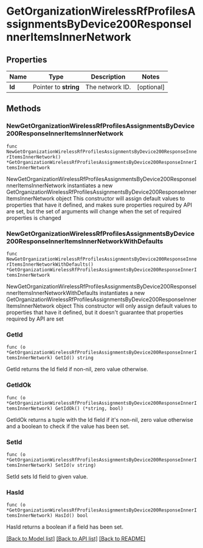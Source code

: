 # GetOrganizationWirelessRfProfilesAssignmentsByDevice200ResponseInnerItemsInnerNetwork

## Properties

Name | Type | Description | Notes
------------ | ------------- | ------------- | -------------
**Id** | Pointer to **string** | The network ID. | [optional] 

## Methods

### NewGetOrganizationWirelessRfProfilesAssignmentsByDevice200ResponseInnerItemsInnerNetwork

`func NewGetOrganizationWirelessRfProfilesAssignmentsByDevice200ResponseInnerItemsInnerNetwork() *GetOrganizationWirelessRfProfilesAssignmentsByDevice200ResponseInnerItemsInnerNetwork`

NewGetOrganizationWirelessRfProfilesAssignmentsByDevice200ResponseInnerItemsInnerNetwork instantiates a new GetOrganizationWirelessRfProfilesAssignmentsByDevice200ResponseInnerItemsInnerNetwork object
This constructor will assign default values to properties that have it defined,
and makes sure properties required by API are set, but the set of arguments
will change when the set of required properties is changed

### NewGetOrganizationWirelessRfProfilesAssignmentsByDevice200ResponseInnerItemsInnerNetworkWithDefaults

`func NewGetOrganizationWirelessRfProfilesAssignmentsByDevice200ResponseInnerItemsInnerNetworkWithDefaults() *GetOrganizationWirelessRfProfilesAssignmentsByDevice200ResponseInnerItemsInnerNetwork`

NewGetOrganizationWirelessRfProfilesAssignmentsByDevice200ResponseInnerItemsInnerNetworkWithDefaults instantiates a new GetOrganizationWirelessRfProfilesAssignmentsByDevice200ResponseInnerItemsInnerNetwork object
This constructor will only assign default values to properties that have it defined,
but it doesn't guarantee that properties required by API are set

### GetId

`func (o *GetOrganizationWirelessRfProfilesAssignmentsByDevice200ResponseInnerItemsInnerNetwork) GetId() string`

GetId returns the Id field if non-nil, zero value otherwise.

### GetIdOk

`func (o *GetOrganizationWirelessRfProfilesAssignmentsByDevice200ResponseInnerItemsInnerNetwork) GetIdOk() (*string, bool)`

GetIdOk returns a tuple with the Id field if it's non-nil, zero value otherwise
and a boolean to check if the value has been set.

### SetId

`func (o *GetOrganizationWirelessRfProfilesAssignmentsByDevice200ResponseInnerItemsInnerNetwork) SetId(v string)`

SetId sets Id field to given value.

### HasId

`func (o *GetOrganizationWirelessRfProfilesAssignmentsByDevice200ResponseInnerItemsInnerNetwork) HasId() bool`

HasId returns a boolean if a field has been set.


[[Back to Model list]](../README.md#documentation-for-models) [[Back to API list]](../README.md#documentation-for-api-endpoints) [[Back to README]](../README.md)


